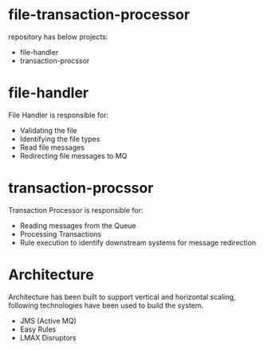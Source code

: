 
# file-transaction-processor 
repository has below projects:

- file-handler
- transaction-procssor

# file-handler
File Handler is responsible for:
- Validating the file
- Identifying the file types
- Read file messages
- Redirecting file messages to MQ 

# transaction-procssor
Transaction Processor is responsible for:
- Reading messages from the Queue
- Processing Transactions
- Rule execution to identify downstream systems for message redirection

# Architecture
Architecture has been built to support vertical and horizontal scaling, following technologies have been used to build the system.
- JMS (Active MQ)
- Easy Rules
- LMAX Disruptors
 
